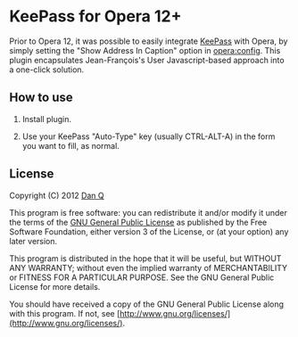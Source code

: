 KeePass for Opera 12+
=====================

Prior to Opera 12, it was possible to easily integrate [KeePass](http://keepass.info/) with Opera, by simply setting the "Show Address In Caption" option in [opera:config](opera:config). This plugin encapsulates Jean-François's User Javascript-based approach into a one-click solution.

How to use
----------

1. Install plugin.

2. Use your KeePass "Auto-Type" key (usually CTRL-ALT-A) in the form you want to fill, as normal.

License
-------

Copyright (C) 2012 [Dan Q](http://www.scatmania.org/)

This program is free software: you can redistribute it and/or modify it under the terms of the [GNU General Public License](http://www.gnu.org/copyleft/gpl.html) as published by the Free Software Foundation, either version 3 of the License, or (at your option) any later version.

This program is distributed in the hope that it will be useful, but WITHOUT ANY WARRANTY; without even the implied warranty of MERCHANTABILITY or FITNESS FOR A PARTICULAR PURPOSE.  See the GNU General Public License for more details.

You should have received a copy of the GNU General Public License along with this program.  If not, see [http://www.gnu.org/licenses/](http://www.gnu.org/licenses/).